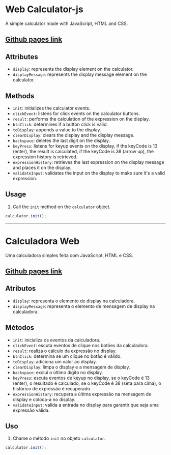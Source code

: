 # Web Calculator-js

A simple calculator made with JavaScript, HTML and CSS.

## [Github pages link](https://guimoreirac.github.io/WebCalculator-js/)

## Attributes

-   `display`: represents the display element on the calculator.
-   `displayMessage`: represents the display message element on the calculator.

## Methods

-   `init`: initializes the calculator events.
-   `clickEvent`: listens for click events on the calculator buttons.
-   `result`: performs the calculation of the expression on the display.
-   `btnClick`: determines if a button click is valid.
-   `toDisplay`: appends a value to the display.
-   `clearDisplay`: clears the display and the display message.
-   `backspace`: deletes the last digit on the display.
-   `keyPress`: listens for keyup events on the display, if the keyCode is 13 (enter), the result is calculated, if the keyCode is 38 (arrow up), the expression history is retrieved.
-   `expressionHistory`: retrieves the last expression on the display message and places it on the display.
-   `validateInput`: validates the input on the display to make sure it's a valid expression.

## Usage

1.  Call the `init` method on the `calculator` object.

```javascript
calculator.init();
```

---

# Calculadora Web

Uma calculadora simples feita com JavaScript, HTML e CSS.

## [Github pages link](https://guimoreirac.github.io/WebCalculator-js/)

## Atributos

-   `display`: representa o elemento de display na calculadora.
-   `displayMessage`: representa o elemento de mensagem de display na calculadora.

## Métodos

-   `init`: inicializa os eventos da calculadora.
-   `clickEvent`: escuta eventos de clique nos botões da calculadora.
-   `result`: realiza o cálculo da expressão no display.
-   `btnClick`: determina se um clique no botão é válido.
-   `toDisplay`: adiciona um valor ao display.
-   `clearDisplay`: limpa o display e a mensagem de display.
-   `backspace`: exclui o último dígito no display.
-   `keyPress`: escuta eventos de keyup no display, se o keyCode é 13 (enter), o resultado é calculado, se o keyCode é 38 (seta para cima), o histórico de expressão é recuperado.
-   `expressionHistory`: recupera a última expressão na mensagem de display e coloca-a no display.
-   `validateInput`: valida a entrada no display para garantir que seja uma expressão válida.

## Uso

1.  Chame o método `init` no objeto `calculator`.

```javascript
calculator.init();
```
